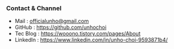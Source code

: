 ### Contact & Channel

- Mail : officialunho@gmail.com
- GitHub : https://github.com/unhochoi
- Tec Blog : https://wooono.tistory.com/pages/About
- LinkedIn : https://www.linkedin.com/in/unho-choi-9593871b4/

